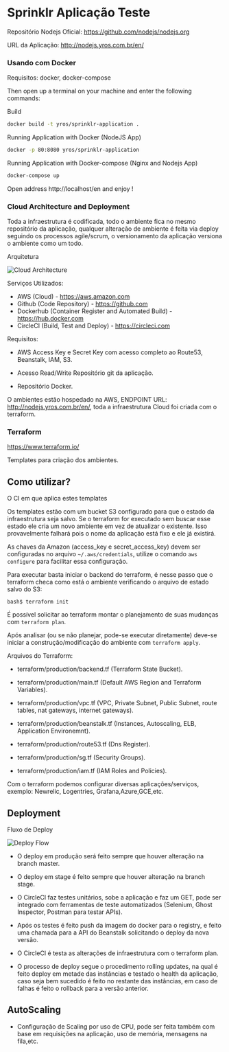 
# Sprinklr Aplicação Teste

Repositório Nodejs Oficial: https://github.com/nodejs/nodejs.org 

URL da Aplicação: http://nodejs.yros.com.br/en/


### Usando com Docker

Requisitos: docker, docker-compose

Then open up a terminal on your machine and enter the following commands:

Build

```bash
docker build -t yros/sprinklr-application .
```

Running Application with Docker (NodeJS App)

```bash
docker -p 80:8080 yros/sprinklr-application
```

Running Application with Docker-compose (Nginx and Nodejs App)

```bash
docker-compose up
```

Open address http://localhost/en and enjoy !


### Cloud Architecture and Deployment

Toda a infraestrutura é codificada, todo o ambiente fica  no mesmo repositório da aplicação, qualquer alteração de ambiente é feita via deploy seguindo os processos agile/scrum, o versionamento da aplicação versiona o ambiente como um todo.

Arquitetura

![Cloud Architecture](https://github.com/yrosaguiar/sprinklr-application-beanstalk/blob/master/docs/cloud.png)


Serviços Utilizados:

- AWS (Cloud) - https://aws.amazon.com
- Github (Code Repository) - https://github.com
- Dockerhub (Container Register and Automated Build) - https://hub.docker.com
- CircleCI (Build, Test and Deploy) - https://circleci.com

Requisitos: 

- AWS Access Key e Secret Key com acesso completo ao Route53, Beanstalk, IAM, S3.

- Acesso Read/Write Repositório git da aplicação.

- Repositório Docker.

O ambientes estão hospedado na AWS, ENDPOINT URL: http://nodejs.yros.com.br/en/, toda a infraestrutura Cloud foi criada com o terraform.

### Terraform 

https://www.terraform.io/

Templates para criação dos ambientes. 

## Como utilizar?

O CI em que aplica estes templates

Os templates estão com um bucket S3 configurado para que o estado da infraestrutura seja salvo. Se o terraform for executado sem buscar esse estado ele cria um novo ambiente em vez de atualizar o existente. Isso provavelmente falhará pois o nome da aplicação está fixo e ele já existirá. 

As chaves da Amazon (access_key e secret_access_key) devem ser configuradas no arquivo `~/.aws/credentials`, utilize o comando `aws configure` para facilitar essa configuração.

Para executar basta iniciar o backend do terraform, é nesse passo que o terraform checa como está o ambiente verificando o arquivo de estado salvo do S3:

```shell
bash$ terraform init
```
É possível solicitar ao terraform montar o planejamento de suas mudanças com `terraform plan`.

Após analisar (ou se não planejar, pode-se executar diretamente) deve-se iniciar a construção/modificação do ambiente com `terraform apply`.

Arquivos do Terraform:

- terraform/production/backend.tf (Terraform State Bucket).

- terraform/production/main.tf (Default AWS Region and Terraform Variables).

- terraform/production/vpc.tf (VPC, Private Subnet, Public Subnet, route tables, nat gateways, internet gateways).

- terraform/production/beanstalk.tf (Instances, Autoscaling, ELB, Application Environemnt).

- terraform/production/route53.tf (Dns Register).

- terraform/production/sg.tf (Security Groups).

- terraform/production/iam.tf (IAM Roles and Policies).

Com o terraform podemos configurar diversas aplicações/serviços, exemplo: Newrelic, Logentries, Grafana,Azure,GCE,etc.

## Deployment 

Fluxo de Deploy

![Deploy Flow](https://github.com/yrosaguiar/sprinklr-application-beanstalk/blob/master/docs/deploy-flow.jpeg)

- O deploy em produção será feito sempre que houver alteração na branch master.

- O deploy em stage é feito sempre que houver alteração na branch stage.

- O CircleCI faz testes unitários, sobe a aplicação e faz um GET, pode ser integrado com ferramentas de teste automatizados (Selenium, Ghost Inspector, Postman para testar APIs).

- Após os testes é feito push da imagem do docker para o registry, e feito uma chamada para a API do Beanstalk solicitando o deploy da nova versão.

- O CircleCI é testa as alterações de infraestrutura com o terraform plan.

- O processo de deploy segue o procedimento rolling updates, na qual é feito deploy em metade das instâncias e testado o health da aplicação, caso seja bem sucedido é feito no restante das instâncias, em caso de falhas é feito o rollback para a versão anterior.


## AutoScaling

- Configuração de Scaling por uso de CPU, pode ser feita também com base em requisições na aplicação, uso de memória, mensagens na fila,etc. 



